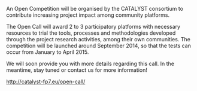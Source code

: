 An Open Competition will be organised by the CATALYST consortium to contribute increasing project impact among community platforms.

The Open Call will award 2 to 3 participatory platforms with necessary resources to trial the tools, processes and methodologies developed through the project research activities, among their own communities. The competition will be launched around September 2014, so that the tests can occur from January to April 2015.

We will soon provide you with more details regarding this call. In the meantime, stay tuned or contact us for more information!

<http://catalyst-fp7.eu/open-call/>